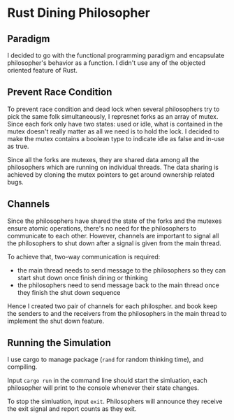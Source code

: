 # Rust Dining Philosopher

## Paradigm
I decided to go with the functional programming paradigm and encapsulate philosopher's behavior as a function.
I didn't use any of the objected oriented feature of Rust.

## Prevent Race Condition
To prevent race condition and dead lock when several philosophers try to pick the same folk simultaneously,
I represnet forks as an array of mutex. 
Since each fork only have two states: used or idle, 
what is contained in the mutex doesn't really matter as all we need is to hold the lock.
I decided to make the mutex contains a boolean type to indicate idle as false and in-use as true.

Since all the forks are mutexes, they are shared data among all the philosophers which are running on individual threads.
The data sharing is achieved by cloning the mutex pointers to get around ownership related bugs.

## Channels
Since the philosophers have shared the state of the forks and the mutexes ensure atomic operations, 
there's no need for the philosophers to communicate to each other.
However, channels are important to signal all the philosophers to shut down after a signal is given from the main thread.

To achieve that, two-way communication is required:
* the main thread needs to send message to the philosophers so they can start shut down once finish dining or thinking
* the philosophers need to send message back to the main thread once they finish the shut down sequence

Hence I created two pair of channels for each philospher. 
and book keep the senders to and the receivers from the philosophers in the main thread to implement the shut down feature.

## Running the Simulation

I use cargo to manage package (`rand` for random thinking time), and compiling.

Input `cargo run` in the command line should start the simluation,
each philosopher will print to the console whenever their state changes.

To stop the simluation, input `exit`.
Philosophers will announce they receive the exit signal and report counts as they exit.